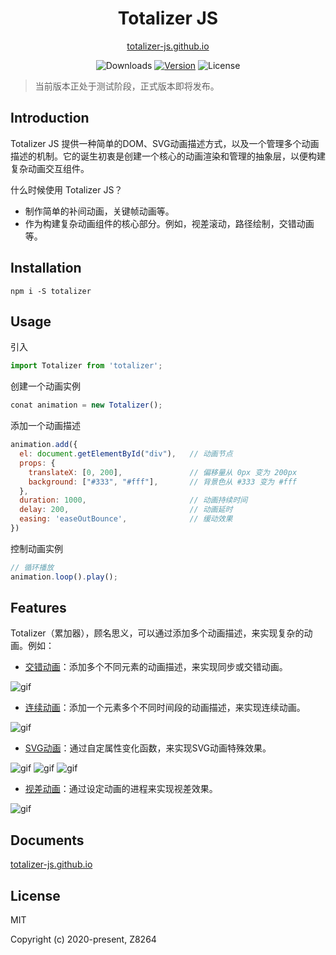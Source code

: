 <h1 align="center">
  Totalizer JS
</h1>

<p align="center"><a href="//totalizer-js.github.io" target="_blank" />totalizer-js.github.io</a>
</p>

<p align="center">
 <img src="https://img.shields.io/npm/dm/totalizer.svg" alt="Downloads"></a>
  <a href="https://www.npmjs.com/package/totalizer"><img src="https://img.shields.io/npm/v/totalizer.svg" alt="Version"></a>
  <img src="https://img.shields.io/npm/l/totalizer.svg" alt="License">
</p>


> 当前版本正处于测试阶段，正式版本即将发布。

## Introduction

Totalizer JS 提供一种简单的DOM、SVG动画描述方式，以及一个管理多个动画描述的机制。它的诞生初衷是创建一个核心的动画渲染和管理的抽象层，以便构建复杂动画交互组件。

什么时候使用 Totalizer JS？

* 制作简单的补间动画，关键帧动画等。
* 作为构建复杂动画组件的核心部分。例如，视差滚动，路径绘制，交错动画等。

## Installation

``` shell
npm i -S totalizer
```

## Usage

引入

``` javascript
import Totalizer from 'totalizer';
```

创建一个动画实例

``` javascript
conat animation = new Totalizer();
```

添加一个动画描述

``` javascript
animation.add({
  el: document.getElementById("div"),   // 动画节点
  props: {
    translateX: [0, 200],               // 偏移量从 0px 变为 200px
    background: ["#333", "#fff"],       // 背景色从 #333 变为 #fff 
  },
  duration: 1000,                       // 动画持续时间
  delay: 200,                           // 动画延时
  easing: 'easeOutBounce',              // 缓动效果
})
```

控制动画实例

``` javascript
// 循环播放
animation.loop().play();
```

## Features


Totalizer（累加器），顾名思义，可以通过添加多个动画描述，来实现复杂的动画。例如：

* [交错动画](https://totalizer-js.github.io/document/Staggering.html)：添加多个不同元素的动画描述，来实现同步或交错动画。

<img src="https://totalizer-js.github.io/assets/img/staggering.e649c58b.gif" alt="gif">

* [连续动画](https://totalizer-js.github.io/document/Continuous.html)：添加一个元素多个不同时间段的动画描述，来实现连续动画。

<img src="https://totalizer-js.github.io/assets/img/move.add4b4b3.gif" alt="gif">

* [SVG动画](https://totalizer-js.github.io/document/SVG.html)：通过自定属性变化函数，来实现SVG动画特殊效果。
  
<p>
<img src="https://totalizer-js.github.io/assets/img/svg01.75a80924.gif" alt="gif"> 
<img src="https://totalizer-js.github.io/assets/img/svg02.075069cd.gif" alt="gif">
<img src="https://totalizer-js.github.io/assets/img/svg03.6b08d578.gif" alt="gif">
</p>

* [视差动画](https://totalizer-js.github.io/document/Parallax.html)：通过设定动画的进程来实现视差效果。

<img src="https://totalizer-js.github.io//assets/img/parallax.f4c863cc.gif" alt="gif">


## Documents

[totalizer-js.github.io](//totalizer-js.github.io)
## License

MIT

Copyright (c) 2020-present, Z8264